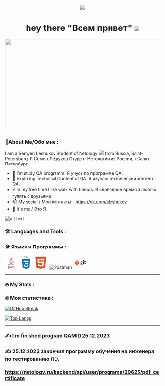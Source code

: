 <p align="center"><img src="https://media.giphy.com/media/M9gbBd9nbDrOTu1Mqx/giphy.gif" width="100"/></p>
<p align="center">

</p>
<p align="center">

</p>


<h1 align="center">hey there "Всем привет" <img src="https://media.giphy.com/media/hvRJCLFzcasrR4ia7z/giphy.gif" width="40"></h1>

<p align="center"><img src="https://media.giphy.com/media/dWesBcTLavkZuG35MI/giphy.gif" width="600" height="300"  /></p>

### 👲About Me/Обо мне :

I am a Semyen Leshukov Student of Netology <img src="https://media.giphy.com/media/WUlplcMpOCEmTGBtBW/giphy.gif" width="30"> from Russia, Saint-Petersburg.
Я Семен Лешуков Студент Нетологии из России, г.Санкт-Петербург.
- 🔭 I’m study QA programm. Я учусь по программе QA.
- 🌱 Exploring Technical Content of QA. Я изучаю технический контент QA.
- ⚡ In my free time I like walk with friends. В свободное время я люблю гулять с друзьями.
- 📫 My social / Мои контакты -  https://vk.com/sleshukov 
- 👮 It`s me / Это Я

![alt text](https://sun9-61.userapi.com/impg/R9Z6I3V8I5LjoDCgfxVdolWSBdSvT7Ydsl_yjA/99YO608zDgs.jpg?size=326x460&quality=95&sign=de8015a2436695b4ce20dfc6ca014d46&type=album)



### 🛠 Languages and Tools :
### 🛠 Языки и Программы :

<p>
<img src="https://github.com/devicons/devicon/blob/master/icons/java/java-original-wordmark.svg" title="Java" alt="Java" width="40" height="40"/>&nbsp;
<img src="https://github.com/devicons/devicon/blob/master/icons/css3/css3-plain-wordmark.svg"  title="CSS3" alt="CSS" width="40" height="40"/>&nbsp;
<img src="https://github.com/devicons/devicon/blob/master/icons/html5/html5-original.svg" title="HTML5" alt="HTML" width="40" height="40"/>&nbsp;
<img src="https://www.vectorlogo.zone/logos/getpostman/getpostman-icon.svg" title="Postman"  alt="Postman" width="40" height="40"/>&nbsp;
<img src="https://github.com/devicons/devicon/blob/master/icons/git/git-original-wordmark.svg" title="Git" **alt="Git" width="40" height="40"/>&nbsp;
</p>

---

### 🔥  My Stats :
### 🔥  Моя статистика :
[![GitHub Streak](http://github-readme-streak-stats.herokuapp.com?user=Semyen747&theme=dark&background=000000)](https://git.io/streak-stats)

[![Top Langs](https://github-readme-stats.vercel.app/api/top-langs/?username=Semyen747&layout=compact&theme=vision-friendly-dark)](https://github.com/anuraghazra/github-readme-stats)

---

### ✍️ I m finished program QAMID 25.12.2023
### ✍️ 25.12.2023 закончил программу обучения на инженера по тестированию ПО.
### https://netology.ru/backend/api/user/programs/29625/pdf_certificate


